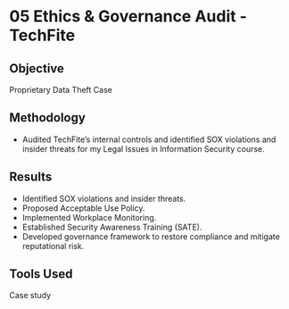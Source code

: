 # 05 Ethics & Governance Audit - TechFite

## Objective
Proprietary Data Theft Case

## Methodology
- Audited TechFite’s internal controls and identified SOX violations and insider threats for my Legal Issues in Information Security course.
  
## Results
-	Identified SOX violations and insider threats.
- Proposed Acceptable Use Policy.
- Implemented Workplace Monitoring.
- Established Security Awareness Training (SATE).
- Developed governance framework to restore compliance and mitigate reputational risk.

## Tools Used
Case study
